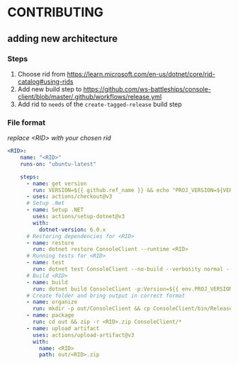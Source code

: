 # CONTRIBUTING

## adding new architecture

### Steps

1. Choose rid from https://learn.microsoft.com/en-us/dotnet/core/rid-catalog#using-rids
2. Add new build step to https://github.com/ws-battleships/console-client/blob/master/.github/workflows/release.yml
3. Add rid to `needs` of the `create-tagged-release` build step

### File format
*replace \<RID\> with your chosen rid*
  
```yml
<RID>:
    name: "<RID>"
    runs-on: "ubuntu-latest"

    steps:
      - name: get version
        run: VERSION=${{ github.ref_name }} && echo "PROJ_VERSION=${VERSION:1}" >> $GITHUB_ENV
      - uses: actions/checkout@v3
      # Setup .Net
      - name: Setup .NET
        uses: actions/setup-dotnet@v3
        with:
          dotnet-version: 6.0.x
      # Restoring dependencies for <RID>
      - name: restore
        run: dotnet restore ConsoleClient --runtime <RID>
      # Running tests for <RID>
      - name: test
        run: dotnet test ConsoleClient --no-build --verbosity normal --runtime <RID>
      # Build <RID>
      - name: build
        run: dotnet build ConsoleClient -p:Version=${{ env.PROJ_VERSION }} --runtime <RID> --configuration Release --no-restore --self-contained
      # Create folder and bring output in correct format
      - name: organize
        run: mkdir -p out/ConsoleClient && cp ConsoleClient/bin/Release/net6.0/<RID>/* out/ConsoleClient
      - name: package
        run: cd out && zip -r <RID>.zip ConsoleClient/*
      - name: upload artifact
        uses: actions/upload-artifact@v3
        with:
          name: <RID>
          path: out/<RID>.zip
```
